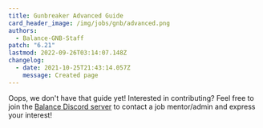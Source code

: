 ```yaml
---
title: Gunbreaker Advanced Guide
card_header_image: /img/jobs/gnb/advanced.png
authors:
  - Balance-GNB-Staff
patch: "6.21"
lastmod: 2022-09-26T03:14:07.148Z
changelog:
  - date: 2021-10-25T21:43:14.057Z
    message: Created page
---
```


Oops, we don't have that guide yet! Interested in contributing? Feel free to join the [Balance Discord server](https://discord.gg/thebalanceffxiv) to contact a job mentor/admin and express your interest!
